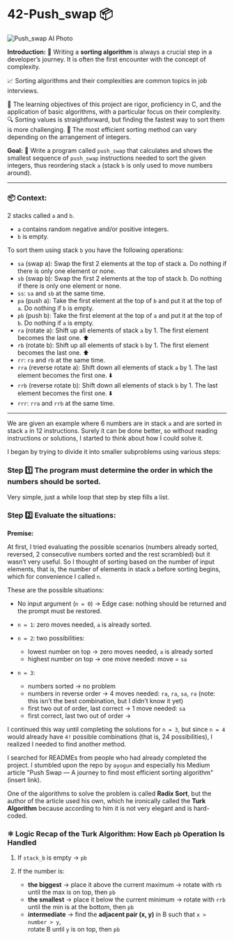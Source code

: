 # 42-Push_swap 📦
![Push_swap AI Photo](https://github.com/user-attachments/assets/cd5138a1-4bfc-4a4a-9fb8-44868c071d38)

**Introduction:**
🧠 Writing a **sorting algorithm** is always a crucial step in a developer’s journey. It is often the first encounter with the concept of complexity. 

📈 Sorting algorithms and their complexities are common topics in job interviews. 

🚀 The learning objectives of this project are rigor, proficiency in C, and the application of basic algorithms, with a particular focus on their complexity. 🔍 Sorting values is straightforward, but finding the fastest way to sort them is more challenging. 🧩 The most efficient sorting method can vary depending on the arrangement of integers.

**Goal:**
🎯 Write a program called `push_swap` that calculates and shows the smallest sequence of `push_swap` instructions needed to sort the given integers, thus reordering stack `a` (stack `b` is only used to move numbers around).

---

### 📦 Context:

2 stacks called `a` and `b`.

* `a` contains random negative and/or positive integers.
* `b` is empty.

To sort them using stack `b` you have the following operations:

* `sa` (swap a): Swap the first 2 elements at the top of stack a. Do nothing if there is only one element or none.
* `sb` (swap b): Swap the first 2 elements at the top of stack b. Do nothing if there is only one element or none.
* `ss`: `sa` and `sb` at the same time.
* `pa` (push a): Take the first element at the top of `b` and put it at the top of `a`. Do nothing if `b` is empty.
* `pb` (push b): Take the first element at the top of `a` and put it at the top of `b`. Do nothing if `a` is empty.
* `ra` (rotate a): Shift up all elements of stack `a` by 1. The first element becomes the last one. ⬆️
* `rb` (rotate b): Shift up all elements of stack `b` by 1. The first element becomes the last one. ⬆️
* `rr`: `ra` and `rb` at the same time.
* `rra` (reverse rotate a): Shift down all elements of stack `a` by 1. The last element becomes the first one. ⬇️
* `rrb` (reverse rotate b): Shift down all elements of stack `b` by 1. The last element becomes the first one. ⬇️
* `rrr`: `rra` and `rrb` at the same time.

---

We are given an example where 6 numbers are in stack `a` and are sorted in stack `a` in 12 instructions.
Surely it can be done better, so without reading instructions or solutions,  I started to think about how I could solve it.

I began by trying to divide it into smaller subproblems using various steps:

### Step 1️⃣ The program must determine the order in which the numbers should be sorted.

Very simple, just a while loop that step by step fills a list.

### Step 2️⃣ Evaluate the situations:

**Premise:**

At first, I tried evaluating the possible scenarios (numbers already sorted, reversed, 2 consecutive numbers sorted and the rest scrambled) but it wasn’t very useful. So I thought of sorting based on the number of input elements, that is, the number of elements in stack `a` before sorting begins, which for convenience I called `n`.

These are the possible situations:

* No input argument (`n = 0`) → Edge case: nothing should be returned and the prompt must be restored.

* `n = 1`: zero moves needed, `a` is already sorted.

* `n = 2`: two possibilities:

  * lowest number on top → zero moves needed, `a` is already sorted
  * highest number on top → one move needed: move = `sa`

* `n = 3`:

  * numbers sorted → no problem
  * numbers in reverse order → 4 moves needed: `ra`, `ra`, `sa`, `ra` (note: this isn’t the best combination, but I didn’t know it yet)
  * first two out of order, last correct → 1 move needed: `sa`
  * first correct, last two out of order →

I continued this way until completing the solutions for `n = 3`, but since `n = 4` would already have `4!` possible combinations (that is, 24 possibilities), I realized I needed to find another method.

I searched for READMEs from people who had already completed the project. I stumbled upon the repo by `ayogun` and especially his Medium article "Push Swap — A journey to find most efficient sorting algorithm" (insert link).

One of the algorithms to solve the problem is called **Radix Sort**, but the author of the article used his own, which he ironically called the **Turk Algorithm** because according to him it is not very elegant and is hard-coded.

### ⚛️ Logic Recap of the Turk Algorithm: How Each `pb` Operation Is Handled

1. If `stack_b` is empty → `pb`

2. If the number is:
   - **the biggest** → place it above the current maximum → rotate with `rb` until the max is on top, then `pb`
   - **the smallest** → place it below the current minimum → rotate with `rrb` until the min is at the bottom, then `pb`
   - **intermediate** → find the **adjacent pair (x, y)** in B such that `x > number > y`,  
     rotate B until `y` is on top, then `pb`

